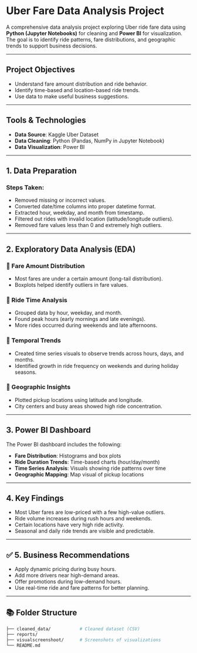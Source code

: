 #  Uber Fare Data Analysis Project

A comprehensive data analysis project exploring Uber ride fare data using **Python (Jupyter Notebooks)** for cleaning and **Power BI** for visualization.  
The goal is to identify ride patterns, fare distributions, and geographic trends to support business decisions.

---

##  Project Objectives

- Understand fare amount distribution and ride behavior.
- Identify time-based and location-based ride trends.
- Use data to make useful business suggestions.

---

##  Tools & Technologies

- **Data Source**: Kaggle Uber Dataset  
- **Data Cleaning**: Python (Pandas, NumPy in Jupyter Notebook)  
- **Data Visualization**: Power BI

---

##  1. Data Preparation

###  Steps Taken:
- Removed missing or incorrect values.
- Converted date/time columns into proper datetime format.
- Extracted hour, weekday, and month from timestamp.
- Filtered out rides with invalid location (latitude/longitude outliers).
- Removed fare values less than 0 and extremely high outliers.

---

##  2. Exploratory Data Analysis (EDA)

### 🔹 Fare Amount Distribution
- Most fares are under a certain amount (long-tail distribution).
- Boxplots helped identify outliers in fare values.

### 🔹 Ride Time Analysis
- Grouped data by hour, weekday, and month.
- Found peak hours (early mornings and late evenings).
- More rides occurred during weekends and late afternoons.

### 🔹 Temporal Trends
- Created time series visuals to observe trends across hours, days, and months.
- Identified growth in ride frequency on weekends and during holiday seasons.

### 🔹 Geographic Insights
- Plotted pickup locations using latitude and longitude.
- City centers and busy areas showed high ride concentration.

---

##  3. Power BI Dashboard

The Power BI dashboard includes the following:

- **Fare Distribution**: Histograms and box plots
- **Ride Duration Trends**: Time-based charts (hour/day/month)
- **Time Series Analysis**: Visuals showing ride patterns over time
- **Geographic Mapping**: Map visual of pickup locations


---

##  4. Key Findings

- Most Uber fares are low-priced with a few high-value outliers.
- Ride volume increases during rush hours and weekends.
- Certain locations have very high ride activity.
- Seasonal and daily ride trends are visible and predictable.

---

## ✅ 5. Business Recommendations

- Apply dynamic pricing during busy hours.
- Add more drivers near high-demand areas.
- Offer promotions during low-demand hours.
- Use real-time ride and fare patterns for better planning.

---

## 📚 Folder Structure

```bash
├── cleaned_data/           # Cleaned dataset (CSV)
├── reports/              
├── visualscreenshoot/      # Screenshots of visualizations 
└── README.md               
